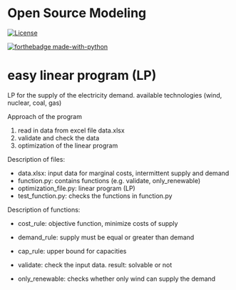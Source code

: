 # Open Source Modeling
[![License](https://img.shields.io/badge/License-Apache%202.0-blue.svg)](https://opensource.org/licenses/Apache-2.0)

[![forthebadge made-with-python](http://ForTheBadge.com/images/badges/made-with-python.svg)](https://www.python.org/)
# easy linear program (LP) 

LP for the supply of the electricity demand. 
available technologies (wind, nuclear, coal, gas)

Approach of the program 
1) read in data from excel file data.xlsx
2) validate and check the data 
3) optimization of the linear program 

Description of files:
- data.xlsx: input data for marginal costs, intermittent supply and demand 
- function.py: contains functions (e.g. validate, only_renewable)
- optimization_file.py: linear program (LP) 
- test_function.py: checks the functions in function.py

Description of functions:
- cost_rule: objective function, minimize costs of supply
- demand_rule: supply must be equal or greater than demand
- cap_rule: upper bound for capacities

- validate: check the input data. result: solvable or not
- only_renewable: checks whether only wind can supply the demand

